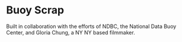 # Buoy Scrap

Built in collaboration with the efforts of NDBC, the National Data Buoy Center, and Gloria Chung, a NY NY based filmmaker.
